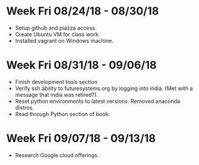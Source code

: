 # Week Fri 08/24/18 - 08/30/18
* Setup github and piazza access.
* Create Ubuntu VM for class work.
* Installed vagrant on Windows machine.

# Week Fri 08/31/18 - 09/06/18
* Finish development tools section
* Verify ssh ability to futuresystems.org by logging into india. (Met with a message that india was retired?).
* Reset python environments to latest versions. Removed anaconda distros.
* Read through Python section of book.

# Week Fri 09/07/18 - 09/13/18
* Research Google cloud offerings.
